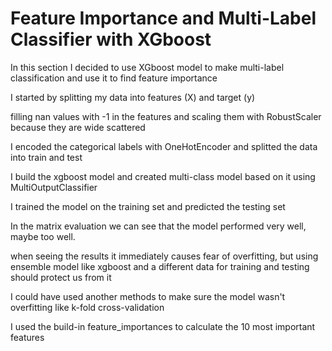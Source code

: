 # Feature Importance and Multi-Label Classifier with XGboost

In this section I decided to use XGboost model to make multi-label classification and use it to find feature importance

I started by splitting my data into features (X) and target (y)

filling nan values with -1 in the features and scaling them with RobustScaler because they are wide scattered 

I encoded the categorical labels with OneHotEncoder and splitted the data into train and test

I build the xgboost model and created multi-class model based on it using MultiOutputClassifier

I trained the model on the training set and predicted the testing set

In the matrix evaluation we can see that the model performed very well, maybe too well. 

when seeing the results it immediately causes fear of overfitting, but using ensemble model like xgboost and a different data for training and testing should protect us from it

I could have used another methods to make sure the model wasn't overfitting like k-fold cross-validation

I used the build-in feature_importances to calculate the 10 most important features

